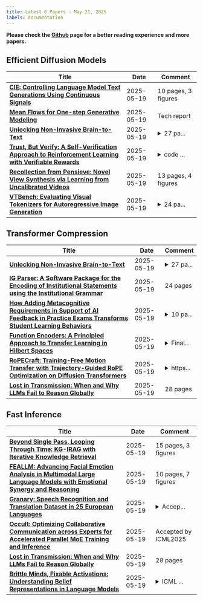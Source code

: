 ```yaml
---
title: Latest 6 Papers - May 21, 2025
labels: documentation
---
```

**Please check the [Github](https://github.com/zezhishao/MTS_Daily_ArXiv) page for a better reading experience and more papers.**

## Efficient Diffusion Models
| **Title** | **Date** | **Comment** |
| --- | --- | --- |
| **[CIE: Controlling Language Model Text Generations Using Continuous Signals](http://arxiv.org/abs/2505.13448v1)** | 2025-05-19 | 10 pages, 3 figures |
| **[Mean Flows for One-step Generative Modeling](http://arxiv.org/abs/2505.13447v1)** | 2025-05-19 | Tech report |
| **[Unlocking Non-Invasive Brain-to-Text](http://arxiv.org/abs/2505.13446v1)** | 2025-05-19 | <details><summary>27 pa...</summary><p>27 pages, 10 figures, 10 tables. Under review</p></details> |
| **[Trust, But Verify: A Self-Verification Approach to Reinforcement Learning with Verifiable Rewards](http://arxiv.org/abs/2505.13445v1)** | 2025-05-19 | <details><summary>code ...</summary><p>code available at https://github.com/xyliu-cs/RISE</p></details> |
| **[Recollection from Pensieve: Novel View Synthesis via Learning from Uncalibrated Videos](http://arxiv.org/abs/2505.13440v1)** | 2025-05-19 | 13 pages, 4 figures |
| **[VTBench: Evaluating Visual Tokenizers for Autoregressive Image Generation](http://arxiv.org/abs/2505.13439v1)** | 2025-05-19 | <details><summary>24 pa...</summary><p>24 pages, 13 figures, 3 tables</p></details> |

## Transformer Compression
| **Title** | **Date** | **Comment** |
| --- | --- | --- |
| **[Unlocking Non-Invasive Brain-to-Text](http://arxiv.org/abs/2505.13446v1)** | 2025-05-19 | <details><summary>27 pa...</summary><p>27 pages, 10 figures, 10 tables. Under review</p></details> |
| **[IG Parser: A Software Package for the Encoding of Institutional Statements using the Institutional Grammar](http://arxiv.org/abs/2505.13393v1)** | 2025-05-19 | 24 pages |
| **[How Adding Metacognitive Requirements in Support of AI Feedback in Practice Exams Transforms Student Learning Behaviors](http://arxiv.org/abs/2505.13381v1)** | 2025-05-19 | <details><summary>10 pa...</summary><p>10 pages, 3 figures, to appear in Proceedings of the Twelfth ACM Conference on Learning @ Scale (L@S 2025), July 2025, Palermo, Italy</p></details> |
| **[Function Encoders: A Principled Approach to Transfer Learning in Hilbert Spaces](http://arxiv.org/abs/2501.18373v2)** | 2025-05-19 | <details><summary>Final...</summary><p>Final submission ICML 2025</p></details> |
| **[RoPECraft: Training-Free Motion Transfer with Trajectory-Guided RoPE Optimization on Diffusion Transformers](http://arxiv.org/abs/2505.13344v1)** | 2025-05-19 | <details><summary>https...</summary><p>https://berkegokmen1.github.io/RoPECraft/</p></details> |
| **[Lost in Transmission: When and Why LLMs Fail to Reason Globally](http://arxiv.org/abs/2505.08140v2)** | 2025-05-19 | 28 pages |

## Fast Inference
| **Title** | **Date** | **Comment** |
| --- | --- | --- |
| **[Beyond Single Pass, Looping Through Time: KG-IRAG with Iterative Knowledge Retrieval](http://arxiv.org/abs/2503.14234v3)** | 2025-05-19 | 15 pages, 3 figures |
| **[FEALLM: Advancing Facial Emotion Analysis in Multimodal Large Language Models with Emotional Synergy and Reasoning](http://arxiv.org/abs/2505.13419v1)** | 2025-05-19 | 10 pages, 7 figures |
| **[Granary: Speech Recognition and Translation Dataset in 25 European Languages](http://arxiv.org/abs/2505.13404v1)** | 2025-05-19 | <details><summary>Accep...</summary><p>Accepted at Interspeech 2025</p></details> |
| **[Occult: Optimizing Collaborative Communication across Experts for Accelerated Parallel MoE Training and Inference](http://arxiv.org/abs/2505.13345v1)** | 2025-05-19 | Accepted by ICML2025 |
| **[Lost in Transmission: When and Why LLMs Fail to Reason Globally](http://arxiv.org/abs/2505.08140v2)** | 2025-05-19 | 28 pages |
| **[Brittle Minds, Fixable Activations: Understanding Belief Representations in Language Models](http://arxiv.org/abs/2406.17513v3)** | 2025-05-19 | <details><summary>ICML ...</summary><p>ICML 2024 Workshop on Mechanistic Interpretability version: https://openreview.net/forum?id=yEwEVoH9Be</p></details> |

